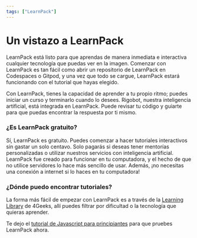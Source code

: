 ```yaml
---
tags: ["LearnPack"]
---
```


# Un vistazo a LearnPack

LearnPack está listo para que aprendas de manera inmediata e interactiva cualquier tecnología que puedas ver en la imagen. Comenzar con LearnPack es tan fácil como abrir un repositorio de LearnPack en Codespaces o Gitpod, y una vez que todo se cargue, LearnPack estará funcionando con el tutorial que hayas elegido.

Con LearnPack, tienes la capacidad de aprender a tu propio ritmo; puedes iniciar un curso y terminarlo cuando lo desees. Rigobot, nuestra inteligencia artificial, está integrada en LearnPack. Puede revisar tu código y guiarte para que puedas encontrar la respuesta por ti mismo.

### ¿Es LearnPack gratuito?
Sí, LearnPack es gratuito. Puedes comenzar a hacer tutoriales interactivos sin gastar un solo centavo. Solo pagarás si deseas tener mentorías personalizadas o utilizar nuestros servicios con inteligencia artificial. LearnPack fue creado para funcionar en tu computadora, y el hecho de que no utilice servidores lo hace más sencillo de usar. Además, ¡no necesitas una conexión a internet si lo haces en tu computadora!

### ¿Dónde puedo encontrar tutoriales?
La forma más fácil de empezar con LearnPack es a través de la [Learning Library](https://4geeks.com/interactive-exercises) de 4Geeks, allí puedes filtrar por dificultad o la tecnología que quieras aprender.

Te dejo el [tutorial de Javascript para principiantes](https://github.com/codespaces/new?hide_repo_select=true&ref=master&repo=206387575&skip_quickstart=true) para que pruebes LearnPack ahora.
